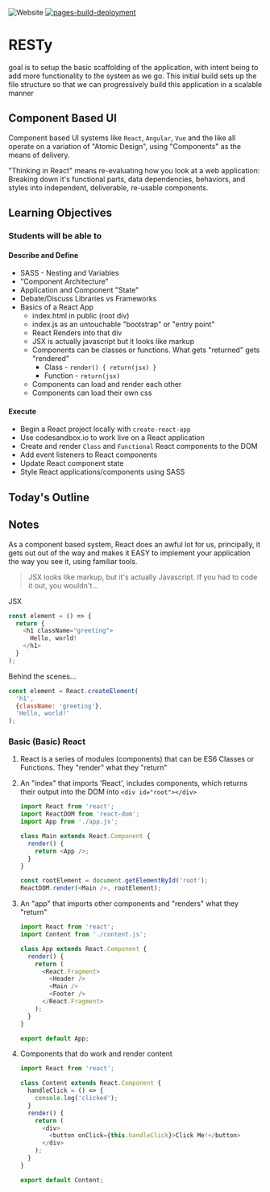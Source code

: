 ![Website](https://img.shields.io/website?down_color=red&down_message=offline&up_color=green&up_message=up&url=https%3A%2F%2Fantoni909.github.io%2FRESTy%2F) [![pages-build-deployment](https://github.com/antoni909/RESTy/actions/workflows/pages/pages-build-deployment/badge.svg)](https://github.com/antoni909/RESTy/actions/workflows/pages/pages-build-deployment)
# RESTy

goal is to setup the basic scaffolding of the application, with intent being to add more functionality to the system as we go. This initial build sets up the file structure so that we can progressively build this application in a scalable manner

## Component Based UI

Component based UI systems like `React`, `Angular`, `Vue` and the like all operate on a variation of "Atomic Design", using "Components" as the means of delivery.

"Thinking in React" means re-evaluating how you look at a web application: Breaking down it's functional parts, data dependencies, behaviors, and styles into independent, deliverable, re-usable components.

## Learning Objectives

### Students will be able to

#### Describe and Define

- SASS - Nesting and Variables
- "Component Architecture"
- Application and Component "State"
- Debate/Discuss Libraries vs Frameworks
- Basics of a React App
  - index.html in public (root div)
  - index.js as an untouchable "bootstrap" or "entry point"
  - React Renders into that div
  - JSX is actually javascript but it looks like markup
  - Components can be classes or functions. What gets "returned" gets "rendered"
    - Class - `render() { return(jsx) }`
    - Function - `return(jsx)`
  - Components can load and render each other
  - Components can load their own css

#### Execute

- Begin a React project locally with `create-react-app`
- Use codesandbox.io to work live on a React application
- Create and render `Class` and `Functional` React components to the DOM
- Add event listeners to React components
- Update React component state
- Style React applications/components using SASS

## Today's Outline

<!-- To Be Completed By Instructor -->

## Notes

As a component based system, React does an awful lot for us, principally, it gets out out of the way and makes it EASY to implement your application the way you see it, using familiar tools.

> JSX looks like markup, but it's actually Javascript. If you had to code it out, you wouldn't...

JSX

```javascript
const element = () => {
  return {
    <h1 className="greeting">
      Hello, world!
    </h1>
  }
);
```

Behind the scenes...

```javascript
const element = React.createElement(
  'h1',
  {className: 'greeting'},
  'Hello, world!'
);
```

### Basic (Basic) React

1. React is a series of modules (components) that can be ES6 Classes or Functions. They "render" what they "return"
1. An "index" that imports 'React', includes components, which returns their output into the DOM into `<div id="root"></div>`

   ```javascript
   import React from 'react';
   import ReactDOM from 'react-dom';
   import App from './app.js';

   class Main extends React.Component {
     render() {
       return <App />;
     }
   }

   const rootElement = document.getElementById('root');
   ReactDOM.render(<Main />, rootElement);
   ```

1. An "app" that imports other components and "renders" what they "return"

   ```javascript
   import React from 'react';
   import Content from './content.js';

   class App extends React.Component {
     render() {
       return (
         <React.Fragment>
           <Header />
           <Main />
           <Footer />
         </React.Fragment>
       );
     }
   }

   export default App;

   ```

1. Components that do work and render content

   ```javascript
   import React from 'react';

   class Content extends React.Component {
     handleClick = () => {
       console.log('clicked');
     }
     render() {
       return (
         <div>
           <button onClick={this.handleClick}>Click Me!</button>
         </div>
       );
     }
   }

   export default Content;

   ```
